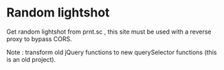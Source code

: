 # Random lightshot

Get random lightshot from prnt.sc , this site must be used with a reverse proxy to bypass CORS.

Note : transform old jQuery functions to new querySelector functions (this is an old project).